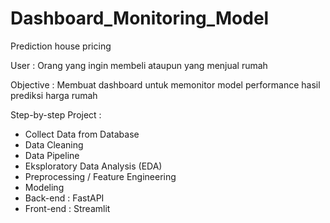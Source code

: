 # Dashboard_Monitoring_Model
Prediction house pricing 


User :
Orang yang ingin membeli ataupun yang menjual rumah

Objective :
Membuat dashboard untuk memonitor model performance hasil prediksi harga rumah

Step-by-step Project :
- Collect Data from Database
- Data Cleaning
- Data Pipeline
- Eksploratory Data Analysis (EDA)
- Preprocessing / Feature Engineering
- Modeling
- Back-end : FastAPI
- Front-end : Streamlit
